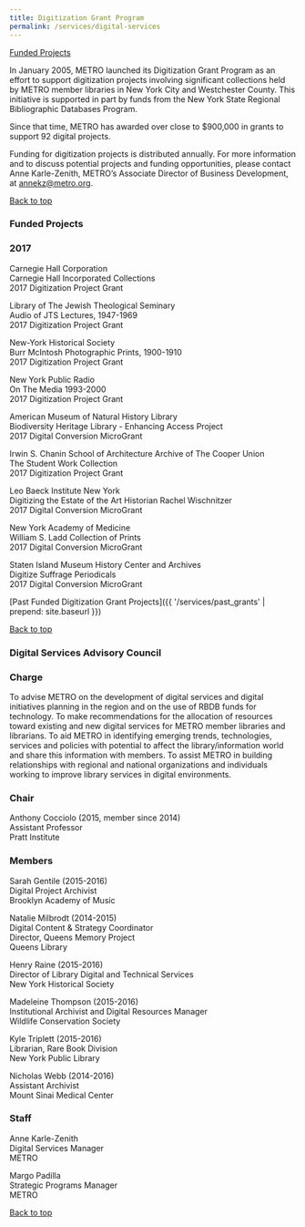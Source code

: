 ```yaml
---
title: Digitization Grant Program
permalink: /services/digital-services
---
```

[Funded Projects](#projects)

In January 2005, METRO launched its Digitization Grant Program as an effort to support digitization projects involving significant collections held by METRO member libraries in New York City and Westchester County. This initiative is supported in part by funds from the New York State Regional Bibliographic Databases Program.

Since that time, METRO has awarded over close to $900,000 in grants to support 92 digital projects.

Funding for digitization projects is distributed annually. For more information and to discuss potential projects and funding opportunities, please contact Anne Karle-Zenith, METRO’s Associate Director of Business Development, at annekz@metro.org.

[Back to top](#top)

### <a class="anchor" name="projects"></a>Funded Projects

### 2017
Carnegie Hall Corporation  
Carnegie Hall Incorporated Collections  
2017 Digitization Project Grant  

Library of The Jewish Theological Seminary  
Audio of JTS Lectures, 1947-1969  
2017 Digitization Project Grant  

New-York Historical Society  
Burr McIntosh Photographic Prints, 1900-1910  
2017 Digitization Project Grant  

New York Public Radio  
On The Media 1993-2000  
2017 Digitization Project Grant  

American Museum of Natural History Library  
Biodiversity Heritage Library - Enhancing Access Project  
2017 Digital Conversion MicroGrant  

Irwin S. Chanin School of Architecture Archive of The Cooper Union  
The Student Work Collection  
2017 Digitization Project Grant  

Leo Baeck Institute New York  
Digitizing the Estate of the Art Historian Rachel Wischnitzer  
2017 Digital Conversion MicroGrant  

New York Academy of Medicine  
William S. Ladd Collection of Prints  
2017 Digital Conversion MicroGrant  

Staten Island Museum History Center and Archives  
Digitize Suffrage Periodicals  
2017 Digital Conversion MicroGrant  


[Past Funded Digitization Grant Projects]({{ '/services/past_grants' | prepend: site.baseurl }})

[Back to top](#top)

### Digital Services Advisory Council  

### Charge  

To advise METRO on the development of digital services and digital initiatives planning in the region and on the use of RBDB funds for technology. To make recommendations for the allocation of resources toward existing and new digital services for METRO member libraries and librarians. To aid METRO in identifying emerging trends, technologies, services and policies with potential to affect the library/information world and share this information with members. To assist METRO in building relationships with regional and national organizations and individuals working to improve library services in digital environments.  

### Chair  

Anthony Cocciolo (2015, member since 2014)  
Assistant Professor  
Pratt Institute  

### Members  

Sarah Gentile (2015-2016)  
Digital Project Archivist   
Brooklyn Academy of Music  

Natalie Milbrodt (2014-2015)  
Digital Content & Strategy Coordinator  
Director, Queens Memory Project  
Queens Library  

Henry Raine (2015-2016)  
Director of Library Digital and Technical Services  
New York Historical Society  

Madeleine Thompson (2015-2016)  
Institutional Archivist and Digital Resources Manager  
Wildlife Conservation Society   

Kyle Triplett (2015-2016)  
Librarian, Rare Book Division  
New York Public Library  

Nicholas Webb (2014-2016)  
Assistant Archivist  
Mount Sinai Medical Center  

### Staff  

Anne Karle-Zenith  
Digital Services Manager  
METRO  

Margo Padilla  
Strategic Programs Manager  
METRO  

[Back to top](#top)

